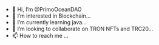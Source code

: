 - 👋 Hi, I’m @PrimoOceanDAO
- 👀 I’m interested in Blockchain...
- 🌱 I’m currently learning java...
- 💞️ I’m looking to collaborate on TRON NFTs and TRC20...
- 📫 How to reach me ...

<!---
PrimoOceanDAO/PrimoOceanDAO is a ✨ special ✨ repository because its `README.md` (this file) appears on your GitHub profile.
You can click the Preview link to take a look at your changes.
--->
